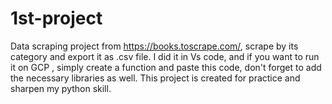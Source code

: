 # 1st-project
Data scraping project from https://books.toscrape.com/, scrape by its category and export it as .csv file. 
I did it in Vs code, and if you want to run it on GCP , simply create a function and paste this code, don't forget to add the necessary libraries as well.
This project is created for practice and sharpen my python skill.
